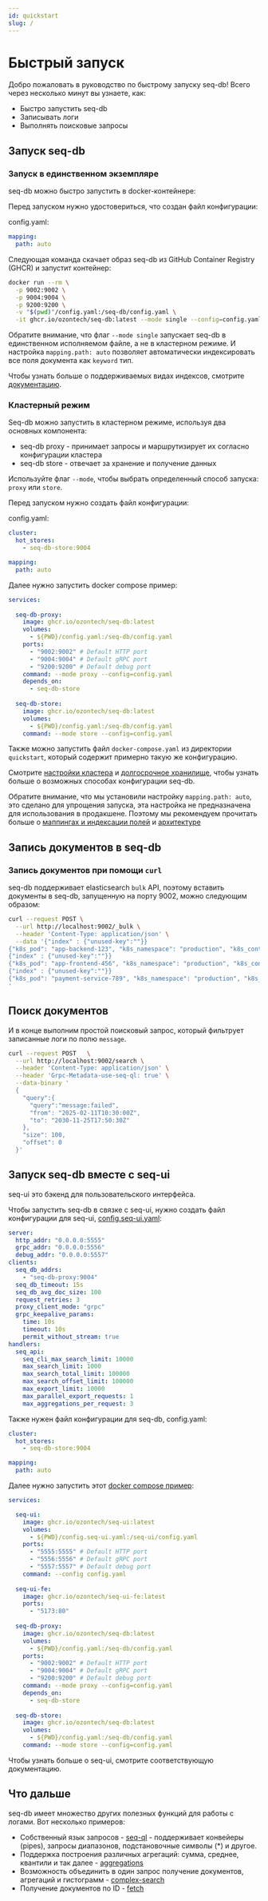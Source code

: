 ```yaml
---
id: quickstart
slug: /
---
```


# Быстрый запуск

Добро пожаловать в руководство по быстрому запуску seq-db! Всего через несколько минут вы узнаете, как:

- Быстро запустить seq-db
- Записывать логи
- Выполнять поисковые запросы

## Запуск seq-db

### Запуск в единственном экземпляре

seq-db можно быстро запустить в docker-контейнере:

Перед запуском нужно удостовериться, что создан файл конфигурации:

config.yaml:

```yaml
mapping:
  path: auto
```

Следующая команда скачает образ seq-db из GitHub Container Registry (GHCR) и запустит контейнер:

```bash
docker run --rm \
  -p 9002:9002 \
  -p 9004:9004 \
  -p 9200:9200 \
  -v "$(pwd)"/config.yaml:/seq-db/config.yaml \
  -it ghcr.io/ozontech/seq-db:latest --mode single --config=config.yaml
```

Обратите внимание, что флаг `--mode single` запускает seq-db в единственном исполняемом файле, а не в кластерном режиме.
И настройка `mapping.path: auto` позволяет автоматически индексировать все поля документа как `keyword` тип.

Чтобы узнать больше о поддерживаемых видах индексов, смотрите [документацию](./03-index-types.md).

### Кластерный режим

Seq-db можно запустить в кластерном режиме, используя два основных компонента:

- seq-db proxy - принимает запросы и маршрутизирует их согласно конфигурации кластера
- seq-db store - отвечает за хранение и получение данных

Используйте флаг `--mode`, чтобы выбрать определенный способ запуска: `proxy` или `store`.

Перед запуском нужно создать файл конфигурации:

config.yaml:

```yaml
cluster:
  hot_stores:
    - seq-db-store:9004

mapping:
  path: auto
```

Далее нужно запустить docker compose пример:

```yaml
services:
  
  seq-db-proxy:
    image: ghcr.io/ozontech/seq-db:latest
    volumes:
      - ${PWD}/config.yaml:/seq-db/config.yaml
    ports:
      - "9002:9002" # Default HTTP port
      - "9004:9004" # Default gRPC port
      - "9200:9200" # Default debug port
    command: --mode proxy --config=config.yaml
    depends_on:
      - seq-db-store
  
  seq-db-store:
    image: ghcr.io/ozontech/seq-db:latest
    volumes:
      - ${PWD}/config.yaml:/seq-db/config.yaml
    command: --mode store --config=config.yaml
```

Также можно запустить файл `docker-compose.yaml` из директории `quickstart`, который содержит примерно такую же конфигурацию.

Смотрите [настройки кластера](02-configuration.md#cluster-configuration) и [долгосрочное хранилище](07-long-term-store.md),
чтобы узнать больше о возможных способах конфигурации seq-db.

Обратите внимание, что мы установили настройку `mapping.path: auto`, это сделано для упрощения запуска, эта настройка не предназначена для использования в продакшене.
Поэтому мы рекомендуем прочитать больше о [маппингах и индексации полей](03-index-types.md) и [архитектуре](13-architecture.md)

## Запись документов в seq-db

### Запись документов при помощи `curl`

seq-db поддерживает elasticsearch `bulk` API, поэтому вставить документы в seq-db, запущенную на порту 9002, можно следующим образом:

```bash
curl --request POST \
  --url http://localhost:9002/_bulk \
  --header 'Content-Type: application/json' \
  --data '{"index" : {"unused-key":""}}
{"k8s_pod": "app-backend-123", "k8s_namespace": "production", "k8s_container": "app-backend", "request": "POST", "request_uri": "/api/v1/orders", "message": "New order created successfully"}
{"index" : {"unused-key":""}}
{"k8s_pod": "app-frontend-456", "k8s_namespace": "production", "k8s_container": "app-frontend", "request": "GET", "request_uri": "/api/v1/products", "message": "Product list retrieved"}
{"index" : {"unused-key":""}}
{"k8s_pod": "payment-service-789", "k8s_namespace": "production", "k8s_container": "payment-service", "request": "POST", "request_uri": "/api/v1/payments", "message": "failed"}
'
```

## Поиск документов

И в конце выполним простой поисковый запрос, который фильтрует записанные логи по полю `message`.

```bash
curl --request POST   \
  --url http://localhost:9002/search \
  --header 'Content-Type: application/json' \
  --header 'Grpc-Metadata-use-seq-ql: true' \
  --data-binary '
  {
    "query":{
      "query":"message:failed",
      "from": "2025-02-11T10:30:00Z",
      "to": "2030-11-25T17:50:30Z"
    },
    "size": 100,
    "offset": 0
  }'
```

## Запуск seq-db вместе с seq-ui

seq-ui это бэкенд для пользовательского интерфейса.

Чтобы запустить seq-db в связке с seq-ui, нужно создать файл конфигурации для seq-ui, [config.seq-ui.yaml](https://github.com/ozontech/seq-db/blob/main/quickstart/config.seq-ui.yaml):

```yaml
server:
  http_addr: "0.0.0.0:5555"
  grpc_addr: "0.0.0.0:5556"
  debug_addr: "0.0.0.0:5557"
clients:
  seq_db_addrs:
    - "seq-db-proxy:9004"
  seq_db_timeout: 15s
  seq_db_avg_doc_size: 100
  request_retries: 3
  proxy_client_mode: "grpc"
  grpc_keepalive_params:
    time: 10s
    timeout: 10s
    permit_without_stream: true
handlers:
  seq_api:
    seq_cli_max_search_limit: 10000
    max_search_limit: 1000
    max_search_total_limit: 100000
    max_search_offset_limit: 100000
    max_export_limit: 10000
    max_parallel_export_requests: 1
    max_aggregations_per_request: 3
```

Также нужен файл конфигурации для seq-db, config.yaml:

```yaml
cluster:
  hot_stores:
    - seq-db-store:9004

mapping:
  path: auto
```

Далее нужно запустить этот [docker compose пример](https://github.com/ozontech/seq-db/blob/main/quickstart/docker-compose.seq-ui.yaml):

```yaml
services:

  seq-ui:
    image: ghcr.io/ozontech/seq-ui:latest
    volumes:
      - ${PWD}/config.seq-ui.yaml:/seq-ui/config.yaml
    ports:
      - "5555:5555" # Default HTTP port
      - "5556:5556" # Default gRPC port
      - "5557:5557" # Default debug port
    command: --config config.yaml
  
  seq-ui-fe:
    image: ghcr.io/ozontech/seq-ui-fe:latest
    ports:
      - "5173:80"
  
  seq-db-proxy:
    image: ghcr.io/ozontech/seq-db:latest
    volumes:
      - ${PWD}/config.yaml:/seq-db/config.yaml
    ports:
      - "9002:9002" # Default HTTP port
      - "9004:9004" # Default gRPC port
      - "9200:9200" # Default debug port
    command: --mode proxy --config=config.yaml
    depends_on:
      - seq-db-store
  
  seq-db-store:
    image: ghcr.io/ozontech/seq-db:latest
    volumes:
      - ${PWD}/config.yaml:/seq-db/config.yaml
    command: --mode store --config=config.yaml
```

Чтобы узнать больше о seq-ui, смотрите соответствующую документацию.

## Что дальше

seq-db имеет множество других полезных функций для работы с логами. Вот несколько примеров:

- Собственный язык запросов - [seq-ql](05-seq-ql.md) - поддерживает конвейеры (pipes), запросы диапазонов, подстановочные символы (*) и другое.
- Поддержка построения различных агрегаций: сумма, среднее, квантили и так далее - [aggregations](13-aggregations.md)
- Возможность объединить в один запрос получение документов, агрегаций и гистограмм - [complex-search](10-public-api.md#complexsearch)
- Получение документов по ID - [fetch](10-public-api.md#fetch)
